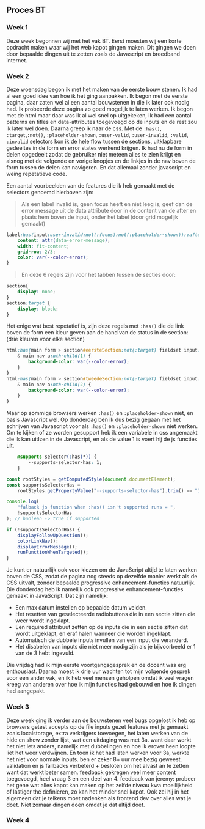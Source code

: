 ## Proces BT

### Week 1

Deze week begonnen wij met het vak BT. Eerst moesten wij een korte opdracht maken waar wij het web kapot gingen maken. Dit gingen we doen door bepaalde dingen uit te zetten zoals de Javascript en breedband internet. 

<!-- Nadenken over opdracht aanpak en bespreken vrijdag -->

### Week 2

Deze woensdag begon ik met het maken van de eerste bouw stenen. Ik had al een goed idee van hoe ik het ging aanpakken. Ik begon met de eerste pagina, daar zaten wel al een aantal bouwstenen in die ik later ook nodig had. Ik probeerde deze pagina zo goed mogelijk te laten werken. Ik begon met de html maar daar was ik al wel snel op uitgekeken, ik had een aantal patterns en titles en data-attributes toegevoegd op de inputs en de rest zou ik later wel doen. Daarna greep ik naar de css. Met de `:has()`, `:target`,`:not()`, `:placeholder-shown`, `:user-valid`, `:user-invalid`, `:valid`, `:invalid` selectors kon ik de hele flow tussen de sections, uitklapbare gedeeltes in de form en error states werkend krijgen. Ik had nu de form in delen opgedeelt zodat de gebruiker niet meteen alles te zien krijgt en alsnog met de volgende en vorige knopjes en de linkjes in de nav boven de form tussen de delen kan navigeren. En dat allemaal zonder javascript en weing repetatieve code.

Een aantal voorbeelden van de features die ik heb gemaakt met de selectors genoemd hierboven zijn:

> Als een label invalid is, geen focus heeft en niet leeg is, geef dan de error message uit de data attribute door
in de content van de after
en plaats hem boven de input, onder het label 
(door grid mogelijk gemaakt) 

```css
label:has(input:user-invalid:not(:focus):not(:placeholder-shown))::after {
    content: attr(data-error-message);
    width: fit-content;
    grid-row: 2/3;
    color: var(--color-error);
}
```

> En deze 6 regels zijn voor het tabben tussen de secties door:

```css
section{
    display: none;
}
section:target {
    display: block;
}
```

Het enige wat best repetatief is, zijn deze regels met `:has()` die de link boven de form een kleur geven aan de hand van de status in de section: (drie kleuren voor elke section)

```css
html:has(main form > section#eersteSection:not(:target) fieldset input:user-invalid:not(:placeholder-shown)) {
    & main nav a:nth-child(1) {
        background-color: var(--color-error);
    }
}
html:has(main form > section#tweedeSection:not(:target) fieldset input:user-invalid:not(:placeholder-shown)) {
    & main nav a:nth-child(2) {
        background-color: var(--color-error);
    }
}
```

Maar op sommige browsers werken `:has()` en `:placeholder-shown` niet, en basis Javascript wel. Op donderdag ben ik dus bezig gegaan met het schrijven van Javascript voor als `:has()` en `:placeholder-shown` niet werken. Om te kijken of ze worden gesupport heb ik een variabele in css angemaakt die ik kan uitlzen in de Javascript, en als de value 1 is voert hij de js functies uit. 

```css
    @supports selector(:has(*)) {
        --supports-selector-has: 1;
    }
```

```js
const rootStyles = getComputedStyle(document.documentElement);
const supportsSelectorHas =
    rootStyles.getPropertyValue("--supports-selector-has").trim() == "1";

console.log(
    "falback js function when :has() isn't supported runs = ",
    !supportsSelectorHas
); // boolean -> true if supported

if (!supportsSelectorHas) {
    displayFollowUpQuestion();
    colorLinkNav();
    displayErrorMessage();
    runFunctionWhenTargeted();
}
```

Je kunt er natuurlijk ook voor kiezen om de JavaScript altijd te laten werken boven de CSS, zodat de pagina nog steeds op dezelfde manier werkt als de CSS uitvalt, zonder bepaalde progressive enhancement-functies natuurlijk. Die donderdag heb ik namelijk ook progressive enhancement-functies gemaakt in JavaScript. Dat zijn namelijk:

- Een max datum instellen op bepaalde datum velden.
- Het resetten van geselecteerde radiobuttons die in een sectie zitten die weer wordt ingeklapt.
- Een required attribuut zetten op de inputs die in een sectie zitten dat wordt uitgeklapt, en eraf halen wanneer die worden ingeklapt. 
- Automatisch de dubbele inputs invullen van een input die veranderd.
- Het disabelen van inputs die niet meer nodig zijn als je bijvoorbeeld er 1 van de 3 hebt ingevuld.

Die vrijdag had ik mijn eerste voortgangsgesprek en de docent was erg enthousiast. Daarna moest ik drie uur wachten tot mijn volgende gesprek voor een ander vak, en ik heb veel mensen geholpen omdat ik veel vragen kreeg van anderen over hoe ik mijn functies had gebouwd en hoe ik dingen had aangepakt.

### Week 3

Deze week ging ik verder aan de bouwstenen
veel bugs opgelost
ik heb op browsers getest
accepts op de file inputs gezet
features met js gemaakt zoals localstorage, extra verkrijgers toevoegen, het laten werken van de hide en show zonder lijst, wat een uitdaging was met 3a. want daar werkt het niet iets anders, namelijk met dubbelingen en hoe ik erover heen loopte liet het weer verdwijnen. En toen ik het had laten werken voor 3a, werkte het niet voor normale inputs. ben er zeker 8+ uur mee bezig geweest.
validation en js fallbacks verbeterd + besloten om het alvast an te zetten want dat werkt beter samen.
feedback gekregen 
veel meer content toegevoegd, heel vraag 3 en een deel van 4.
feedback van jeremy: probeer het gene wat alles kapot kan maken op het zelfde niveau kwa 
moeilijkheid of lastiger the definieren, zo kan het minder snel kapot.
Ook zei hij in het algemeen dat je telkens moet nadenken als frontend dev over alles wat je doet. 
Niet zomaar dingen doen omdat je dat altijd doet.

### Week 4